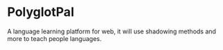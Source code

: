 # PolyglotPal
A language learning platform for web, it will use shadowing methods and more to teach people languages. 

